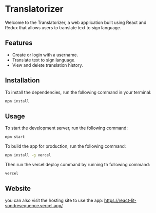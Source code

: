 # Translatorizer

Welcome to the Translatorizer, a web application built using React and Redux that allows users to translate text to sign language.

## Features
- Create or login with a username.
- Translate text to sign language.
- View and delete translation history.

## Installation

To install the dependencies, run the following command in your terminal:

```bash
npm install
```

## Usage
To start the development server, run the following command:

```bash
npm start
```

To build the app for production, run the following command:

```bash
npm install -g vercel
```

Then run the vercel deploy command by running th following command:

```bash
vercel 
```

## Website
you can also visit the hosting site to use the app:
https://react-lit-sondresequence.vercel.app/


